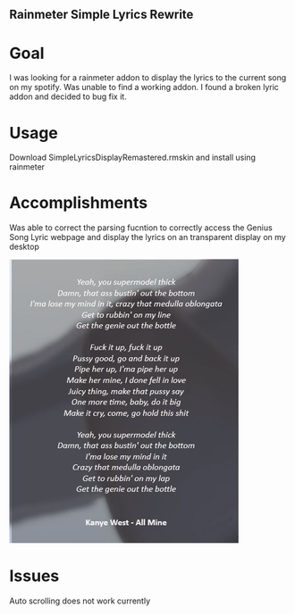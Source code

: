 ## Rainmeter Simple Lyrics Rewrite

# Goal
I was looking for a rainmeter addon to display the lyrics to the current song on my spotify. 
Was unable to find a working addon. I found a broken lyric addon and decided to bug fix it. 


# Usage 
Download SimpleLyricsDisplayRemastered.rmskin and install using rainmeter

# Accomplishments
Was able to correct the parsing fucntion to correctly access the Genius Song Lyric webpage and display the lyrics on an transparent display on my desktop

![Screenshot](display.jpg)


# Issues
Auto scrolling does not work currently 

